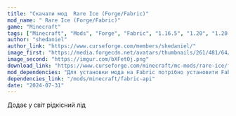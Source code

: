 ```yaml
---
title: "Скачати мод  Rare Ice (Forge/Fabric)"
mod_name: " Rare Ice (Forge/Fabric)"
game: "Minecraft"
tags: ["Minecraft", "Mods", "Forge", "Fabric", "1.16.5", "1.20", "1.20.1", "1.21", "1.21.1", "1.21.3", "1.21.4", "1.21.5"]
author: "shedaniel"
author_link: "https://www.curseforge.com/members/shedaniel/"
image_first: "https://media.forgecdn.net/avatars/thumbnails/261/481/64/64/637217899340677589.png"
image_second: "https://imgur.com/bXFetOj.png"
download_link: "https://www.curseforge.com/minecraft/mc-mods/rare-ice/files/all?page=1&amp;pageSize=20"
mod_dependencies: "Для установки мода на Fabric потрібно установити Fabric API"
dependencies_link: "/mods/minecraft/fabric-api"
date: "2024-07-31"
---
```


Додає у світ рідкісний лід
